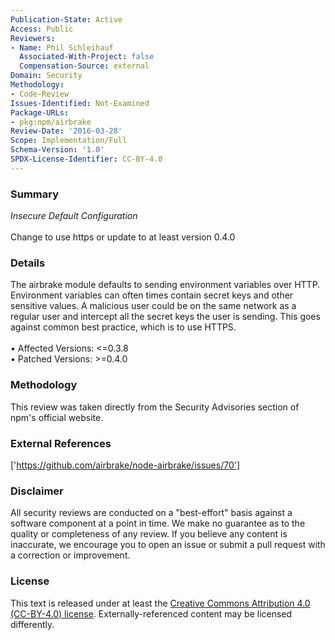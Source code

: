 ```yaml
---
Publication-State: Active
Access: Public
Reviewers:
- Name: Phil Schleihauf
  Associated-With-Project: false
  Compensation-Source: external
Domain: Security
Methodology:
- Code-Review
Issues-Identified: Not-Examined
Package-URLs:
- pkg:npm/airbrake
Review-Date: '2016-03-28'
Scope: Implementation/Full
Schema-Version: '1.0'
SPDX-License-Identifier: CC-BY-4.0
---
```

### Summary
*Insecure Default Configuration*<br><br>Change to use https or update to at least version 0.4.0
### Details
The airbrake module defaults to sending environment variables over HTTP. Environment variables can often times contain secret keys and other sensitive values. A malicious user could be on the same network as a regular user and intercept all the secret keys the user is sending. This goes against common best practice, which is to use HTTPS.
<br><br>• Affected Versions: <=0.3.8
<br>• Patched Versions: >=0.4.0
### Methodology
This review was taken directly from the Security Advisories section of npm's official website.
### External References
['https://github.com/airbrake/node-airbrake/issues/70']
### Disclaimer
All security reviews are conducted on a "best-effort" basis against a software component at a point in time. We make no guarantee as to the quality or completeness of any review. If you believe any content is inaccurate, we encourage you to open an issue or submit a pull request with a correction or improvement.
### License
This text is released under at least the [Creative Commons Attribution 4.0 (CC-BY-4.0) license](https://creativecommons.org/licenses/by/4.0/legalcode.txt). Externally-referenced content may be licensed differently.
